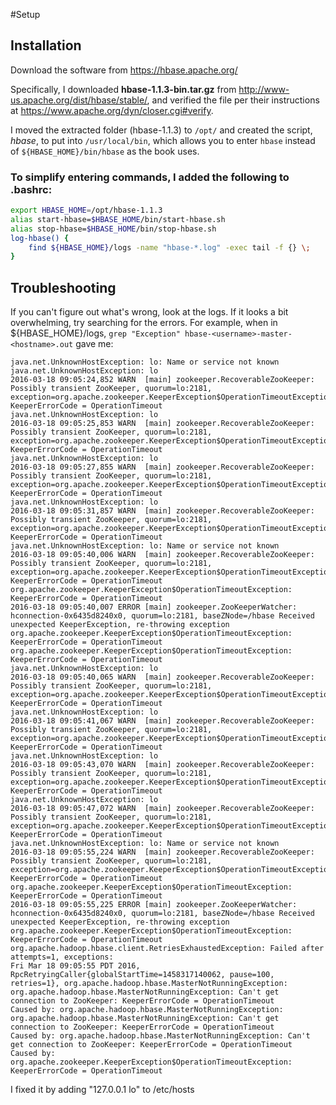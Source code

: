 #Setup

## Installation
Download the software from https://hbase.apache.org/

Specifically, I downloaded **hbase-1.1.3-bin.tar.gz** from http://www-us.apache.org/dist/hbase/stable/, and verified the file per their instructions at https://www.apache.org/dyn/closer.cgi#verify.

I moved the extracted folder (hbase-1.1.3) to `/opt/` and created the script, *hbase*, to put into `/usr/local/bin`, which allows you to enter `hbase` instead of `${HBASE_HOME}/bin/hbase` as the book uses.

### To simplify entering commands, I added the following to .bashrc:
```bash
export HBASE_HOME=/opt/hbase-1.1.3
alias start-hbase=$HBASE_HOME/bin/start-hbase.sh
alias stop-hbase=$HBASE_HOME/bin/stop-hbase.sh
log-hbase() {
	find ${HBASE_HOME}/logs -name "hbase-*.log" -exec tail -f {} \;
}
```

## Troubleshooting
If you can't figure out what's wrong, look at the logs. If it looks a bit overwhelming, try searching for the errors. For example, when in ${HBASE_HOME}/logs,  `grep "Exception" hbase-<username>-master-<hostname>.out` gave me:
```
java.net.UnknownHostException: lo: Name or service not known
java.net.UnknownHostException: lo
2016-03-18 09:05:24,852 WARN  [main] zookeeper.RecoverableZooKeeper: Possibly transient ZooKeeper, quorum=lo:2181, exception=org.apache.zookeeper.KeeperException$OperationTimeoutException: KeeperErrorCode = OperationTimeout
java.net.UnknownHostException: lo
2016-03-18 09:05:25,853 WARN  [main] zookeeper.RecoverableZooKeeper: Possibly transient ZooKeeper, quorum=lo:2181, exception=org.apache.zookeeper.KeeperException$OperationTimeoutException: KeeperErrorCode = OperationTimeout
java.net.UnknownHostException: lo
2016-03-18 09:05:27,855 WARN  [main] zookeeper.RecoverableZooKeeper: Possibly transient ZooKeeper, quorum=lo:2181, exception=org.apache.zookeeper.KeeperException$OperationTimeoutException: KeeperErrorCode = OperationTimeout
java.net.UnknownHostException: lo
2016-03-18 09:05:31,857 WARN  [main] zookeeper.RecoverableZooKeeper: Possibly transient ZooKeeper, quorum=lo:2181, exception=org.apache.zookeeper.KeeperException$OperationTimeoutException: KeeperErrorCode = OperationTimeout
java.net.UnknownHostException: lo: Name or service not known
2016-03-18 09:05:40,006 WARN  [main] zookeeper.RecoverableZooKeeper: Possibly transient ZooKeeper, quorum=lo:2181, exception=org.apache.zookeeper.KeeperException$OperationTimeoutException: KeeperErrorCode = OperationTimeout
org.apache.zookeeper.KeeperException$OperationTimeoutException: KeeperErrorCode = OperationTimeout
2016-03-18 09:05:40,007 ERROR [main] zookeeper.ZooKeeperWatcher: hconnection-0x6435d8240x0, quorum=lo:2181, baseZNode=/hbase Received unexpected KeeperException, re-throwing exception
org.apache.zookeeper.KeeperException$OperationTimeoutException: KeeperErrorCode = OperationTimeout
org.apache.zookeeper.KeeperException$OperationTimeoutException: KeeperErrorCode = OperationTimeout
java.net.UnknownHostException: lo
2016-03-18 09:05:40,065 WARN  [main] zookeeper.RecoverableZooKeeper: Possibly transient ZooKeeper, quorum=lo:2181, exception=org.apache.zookeeper.KeeperException$OperationTimeoutException: KeeperErrorCode = OperationTimeout
java.net.UnknownHostException: lo
2016-03-18 09:05:41,067 WARN  [main] zookeeper.RecoverableZooKeeper: Possibly transient ZooKeeper, quorum=lo:2181, exception=org.apache.zookeeper.KeeperException$OperationTimeoutException: KeeperErrorCode = OperationTimeout
java.net.UnknownHostException: lo
2016-03-18 09:05:43,070 WARN  [main] zookeeper.RecoverableZooKeeper: Possibly transient ZooKeeper, quorum=lo:2181, exception=org.apache.zookeeper.KeeperException$OperationTimeoutException: KeeperErrorCode = OperationTimeout
java.net.UnknownHostException: lo
2016-03-18 09:05:47,072 WARN  [main] zookeeper.RecoverableZooKeeper: Possibly transient ZooKeeper, quorum=lo:2181, exception=org.apache.zookeeper.KeeperException$OperationTimeoutException: KeeperErrorCode = OperationTimeout
java.net.UnknownHostException: lo: Name or service not known
2016-03-18 09:05:55,224 WARN  [main] zookeeper.RecoverableZooKeeper: Possibly transient ZooKeeper, quorum=lo:2181, exception=org.apache.zookeeper.KeeperException$OperationTimeoutException: KeeperErrorCode = OperationTimeout
org.apache.zookeeper.KeeperException$OperationTimeoutException: KeeperErrorCode = OperationTimeout
2016-03-18 09:05:55,225 ERROR [main] zookeeper.ZooKeeperWatcher: hconnection-0x6435d8240x0, quorum=lo:2181, baseZNode=/hbase Received unexpected KeeperException, re-throwing exception
org.apache.zookeeper.KeeperException$OperationTimeoutException: KeeperErrorCode = OperationTimeout
org.apache.hadoop.hbase.client.RetriesExhaustedException: Failed after attempts=1, exceptions:
Fri Mar 18 09:05:55 PDT 2016, RpcRetryingCaller{globalStartTime=1458317140062, pause=100, retries=1}, org.apache.hadoop.hbase.MasterNotRunningException: org.apache.hadoop.hbase.MasterNotRunningException: Can't get connection to ZooKeeper: KeeperErrorCode = OperationTimeout
Caused by: org.apache.hadoop.hbase.MasterNotRunningException: org.apache.hadoop.hbase.MasterNotRunningException: Can't get connection to ZooKeeper: KeeperErrorCode = OperationTimeout
Caused by: org.apache.hadoop.hbase.MasterNotRunningException: Can't get connection to ZooKeeper: KeeperErrorCode = OperationTimeout
Caused by: org.apache.zookeeper.KeeperException$OperationTimeoutException: KeeperErrorCode = OperationTimeout
```

I fixed it by adding "127.0.0.1    lo" to /etc/hosts